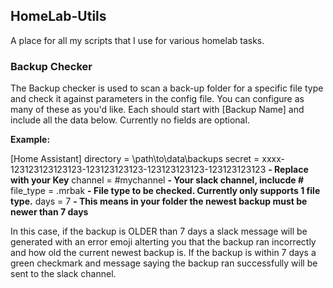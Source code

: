 ## HomeLab-Utils
A place for all my scripts that I use for various homelab tasks.

### Backup Checker
The Backup checker is used to scan a back-up folder for a specific file type and check it against parameters in the config file. You can configure as many of these as you'd like. Each should start with [Backup Name] and include all the data below. Currently no fields are optional.

**Example:**

[Home Assistant]
directory = \\path\to\data\backups
secret = xxxx-123123123123123-123123123123-123123123123-123123123123  **- Replace with your Key**
channel = #mychannel **- Your slack channel, inclucde #**
file_type = .mrbak **- File type to be checked. Currently only supports 1 file type.**
days = 7 **- This means in your folder the newest backup must be newer than 7 days**

In this case, if the backup is OLDER than 7 days a slack message will be generated with an error emoji alterting you that the backup ran incorrectly and how old the current newest backup is. If the backup is within 7 days a green checkmark and message saying the backup ran successfully will be sent to the slack channel. 
